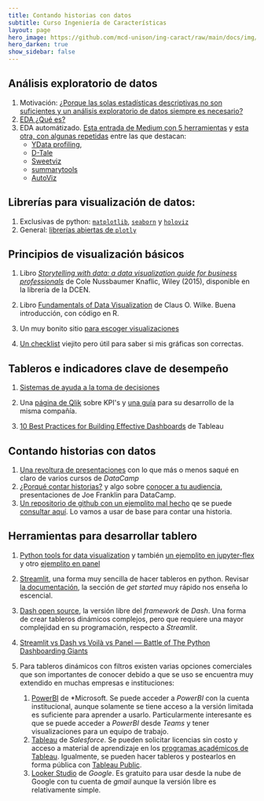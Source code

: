 ```yaml
---
title: Contando historias con datos 
subtitle: Curso Ingeniería de Características
layout: page
hero_image: https://github.com/mcd-unison/ing-caract/raw/main/docs/img/redu-banner.jpg
hero_darken: true
show_sidebar: false
---
```


## Análisis exploratorio de datos

1. Motivación: [¿Porque las solas estadísticas descriptivas no son suficientes y un análisis exploratorio de datos siempre es necesario?](https://www.research.autodesk.com/publications/same-stats-different-graphs/)
2. [EDA ¿Qué es?](https://harvard-iacs.github.io/2018-CS109A/lectures/lecture-3/presentation/lecture3.pdf)
3. EDA automátizado. [Esta entrada de Medium con 5 herramientas](https://towardsdatascience.com/5-powerful-python-libraries-you-need-to-know-to-enhance-your-eda-process-f0100d563c16) y [esta otra, con algunas repetidas](https://pub.towardsai.net/5-python-packages-for-effortless-eda-94abddac3bc5) entre las que destacan:
   -  [YData profiling](https://docs.profiling.ydata.ai/),
   -  [D-Tale](https://github.com/man-group/dtale)
   -  [Sweetviz](https://github.com/fbdesignpro/sweetviz)
   -  [summarytools](https://github.com/6chaoran/jupyter-summarytools) 
   -  [AutoViz](https://github.com/AutoViML/AutoViz)

## Librerías para visualización de datos:

1. Exclusivas de python: [`matplotlib`](https://matplotlib.org/), [`seaborn`](https://seaborn.pydata.org/index.html) y [`holoviz`](https://holoviz.org)
2. General: [librerías abiertas de `plotly`](https://plotly.com/graphing-libraries/)

## Principios de visualización básicos

1. Libro [*Storytelling with data: a data visualization guide for business professionals*](https://www.storytellingwithdata.com)
de Cole Nussbaumer Knaflic, Wiley (2015), disponible en la librería de la DCEN.

2. Libro [Fundamentals of Data Visualization](https://clauswilke.com/dataviz/) de Claus O. Wilke. Buena introducción, con código en R.

3. Un muy bonito sitio [para escoger visualizaciones](https://datavizproject.com/#)

3. [Un checklist](https://github.com/mcd-unison/ing-caract/raw/main/pdf/DataVizChecklist.pdf) viejito pero útil para saber si mis gráficas son correctas.


## Tableros e indicadores clave de desempeño

1. [Sistemas de ayuda a la toma de decisiones](https://github.com/mcd-unison/ing-caract/raw/main/slides/dss.pptx)

2. Una [página de Qlik](https://www.qlik.com/us/kpi) sobre KPI's y [una guía](https://github.com/mcd-unison/ing-caract/raw/main/pdf/eb-kpi-planning-guide-en.pdf) para su desarrollo de la misma compañía.

3. [10 Best Practices for Building Effective Dashboards](https://github.com/mcd-unison/ing-caract/raw/main/pdf/BestPracticesDashboards.pdf) de Tableau

## Contando historias con datos

1. [Una revoltura de presentaciones](https://github.com/mcd-unison/ing-caract/raw/main/slides/storytelling1.pdf) con lo que más o menos saqué en claro de varios cursos de *DataCamp*
2. [¿Porqué contar historias?](https://github.com/mcd-unison/ing-caract/raw/main/slides/contando_historias.pdf) y algo sobre [conocer a tu audiencia](https://github.com/mcd-unison/ing-caract/raw/main/slides/audiencia.pdf), presentaciones de Joe Franklin para DataCamp.
3. [Un repositorio de github con un ejemplito mal hecho](https://github.com/juliowaissman/streamlit-mcd) qe se puede [consultar aquí](https://juliowaissman-mcd-ejemplito.streamlit.app). Lo vamos a usar de base para contar una historia.

## Herramientas para desarrollar tablero

1. [Python tools for data visualization](https://pyviz.org) y también [un ejemplito en jupyter-flex](https://github.com/mcd-unison/ing-caract/raw/main/ejemplos/dashboards/jupyter-flex/dashboard-python.ipynb) y otro [ejemplito en panel](https://github.com/mcd-unison/ing-caract/raw/main/ejemplos/dashboards/panel/panel-demo.ipynb) 


3. [Streamlit](https://streamlit.io), una forma muy sencilla de hacer tableros en python. Revisar [la documentación](https://docs.streamlit.io), la sección de *get started* muy rápido nos enseña lo escencial.

4. [Dash open source](https://dash.plotly.com), la versión libre del *framework* de *Dash*. Una forma de crear tableros dinámicos complejos, pero que requiere una mayor complejidad en su programación, respecto a *Streamlit*.

5. [Streamlit vs Dash vs Voilà vs Panel — Battle of The Python Dashboarding Giants](https://medium.datadriveninvestor.com/streamlit-vs-dash-vs-voilà-vs-panel-battle-of-the-python-dashboarding-giants-177c40b9ea57#8026)

6. Para tableros dinámicos con filtros existen varias opciones comerciales que son importantes de conocer debido a que se uso se encuentra muy extendido en muchas empresas e instituciones:
   1. [PowerBI](https://powerbi.microsoft.com/es-mx/) de *Microsoft. Se puede acceder a *PowerBI* con la cuenta institucional, aunque solamente se tiene acceso a la versión limitada es suficiente para aprender a usarlo. Particularmente interesante es que se puede acceder a *PowerBI* desde *Teams* y tener visualizaciones para un equipo de trabajo.
   2. [Tableau](https://www.tableau.com) de *Salesforce*. Se pueden solicitar licencias sin costo y acceso a material de aprendizaje en los [programas académicos de Tableau](https://www.tableau.com/community/academic). Igualmente, se pueden hacer tableros y postearlos en forma pública con [Tableau Public](https://www.tableau.com/products/public).
   3. [Looker Studio](https://lookerstudio.google.com/overview) de *Google*. Es gratuito para usar desde la nube de Google con tu cuenta de *gmail* aunque la versión libre es relativamente simple.